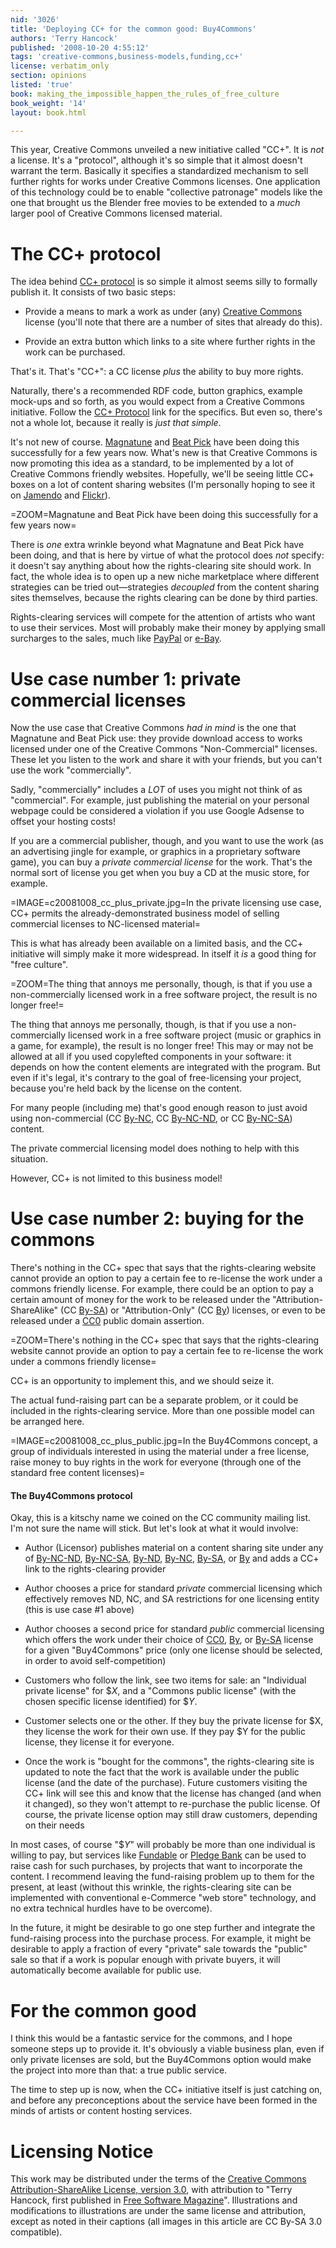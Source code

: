 ```yaml
---
nid: '3026'
title: 'Deploying CC+ for the common good: Buy4Commons'
authors: 'Terry Hancock'
published: '2008-10-20 4:55:12'
tags: 'creative-commons,business-models,funding,cc+'
license: verbatim_only
section: opinions
listed: 'true'
book: making_the_impossible_happen_the_rules_of_free_culture
book_weight: '14'
layout: book.html

---
```

This year, Creative Commons unveiled a new initiative called "CC+". It is _not_ a license. It's a "protocol", although it's so simple that it almost doesn't warrant the term. Basically it specifies a standardized mechanism to sell further rights for works under Creative Commons licenses. One application of this technology could be to enable "collective patronage" models like the one that brought us the Blender free movies to be extended to a _much_ larger pool of Creative Commons licensed material.

<!--break-->

# The CC+ protocol

The idea behind [CC+ protocol](http://wiki.creativecommons.org/CCPlus) is so simple it almost seems silly to formally publish it. It consists of two basic steps:

* Provide a means to mark a work as under (any) [Creative Commons](http://creativecommons.org) license (you'll note that there are a number of sites that already do this).

* Provide an extra button which links to a site where further rights in the work can be purchased.

That's it. That's "CC+": a CC license _plus_ the ability to buy more rights.

Naturally, there's a recommended RDF code, button graphics, example mock-ups and so forth, as you would expect from a Creative Commons initiative. Follow the [CC+ Protocol](http://wiki.creativecommons.org/CCPlus) link for the specifics. But even so, there's not a whole lot, because it really is _just that simple_.

It's not new of course. [Magnatune](http://magnatune.com/) and [Beat Pick](http://beatpick.com/) have been doing this successfully for a few years now. What's new is that Creative Commons is now promoting this idea as a standard, to be implemented by a lot of Creative Commons friendly websites. Hopefully, we'll be seeing little CC+ boxes on a lot of content sharing websites (I'm personally hoping to see it on [Jamendo](http://www.jamendo.com) and [Flickr](http://flickr.com)).

=ZOOM=Magnatune and Beat Pick have been doing this successfully for a few years now=

There is _one_ extra wrinkle beyond what Magnatune and Beat Pick have been doing, and that is here by virtue of what the protocol does _not_ specify: it doesn't say anything about how the rights-clearing site should work. In fact, the whole idea is to open up a new niche marketplace where different strategies can be tried out—strategies _decoupled_ from the content sharing sites themselves, because the rights clearing can be done by third parties.

Rights-clearing services will compete for the attention of artists who want to use their services. Most will probably make their money by applying small surcharges to the sales, much like [PayPal](http://www.paypal.com) or [e-Bay](http://www.ebay.com).

# Use case number 1: private commercial licenses

Now the use case that Creative Commons _had in mind_ is the one that Magnatune and Beat Pick use: they provide download access to works licensed under one of the Creative Commons "Non-Commercial" licenses. These let you listen to the work and share it with your friends, but you can't use the work "commercially".

Sadly, "commercially" includes a _LOT_ of uses you might not think of as "commercial". For example, just publishing the material on your personal webpage could be considered a violation if you use Google Adsense to offset your hosting costs!

If you are a commercial publisher, though, and you want to use the work (as an advertising jingle for example, or graphics in a proprietary software game), you can buy a _private commercial license_ for the work. That's the normal sort of license you get when you buy a CD at the music store, for example.

=IMAGE=c20081008_cc_plus_private.jpg=In the private licensing use case, CC+ permits the already-demonstrated business model of selling commercial licenses to NC-licensed material=

This is what has already been available on a limited basis, and the CC+ initiative will simply make it more widespread. In itself it _is_ a good thing for "free culture".

=ZOOM=The thing that annoys me personally, though, is that if you use a non-commercially licensed work in a free software project, the result is no longer free!=

The thing that annoys me personally, though, is that if you use a non-commercially licensed work in a free software project (music or graphics in a game, for example), the result is no longer free! This may or may not be allowed at all if you used copylefted components in your software: it depends on how the content elements are integrated with the program. But even if it's legal, it's contrary to the goal of free-licensing your project, because you're held back by the license on the content.

For many people (including me) that's good enough reason to just avoid using non-commercial (CC [By-NC](http://creativecommons.org/licenses/by-nc/3.0), CC [By-NC-ND](http://creativecommons.org/licenses/by-nc-nd/3.0), or CC [By-NC-SA](http://creativecommons.org/licenses/by-nc-sa/3.0)) content.

The private commercial licensing model does nothing to help with this situation.

However, CC+ is not limited to this business model!

# Use case number 2: buying for the commons

There's nothing in the CC+ spec that says that the rights-clearing website cannot provide an option to pay a certain fee to re-license the work under a commons friendly license. For example, there could be an option to pay a certain amount of money for the work to be released under the "Attribution-ShareAlike" (CC [By-SA](http://creativecommons.org/licenses/by-sa/3.0)) or "Attribution-Only" (CC [By](http://creativecommons.org/licenses/by/3.0)) licenses, or even to be released under a [CC0](http://wiki.creativecommons.org/CCZero) public domain assertion.

=ZOOM=There's nothing in the CC+ spec that says that the rights-clearing website cannot provide an option to pay a certain fee to re-license the work under a commons friendly license=

CC+ is an opportunity to implement this, and we should seize it.

The actual fund-raising part can be a separate problem, or it could be included in the rights-clearing service. More than one possible model can be arranged here.

=IMAGE=c20081008_cc_plus_public.jpg=In the Buy4Commons concept, a group of individuals interested in using the material under a free license, raise money to buy rights in the work for everyone (through one of the standard free content licenses)=

#### The Buy4Commons protocol

Okay, this is a kitschy name we coined on the CC community mailing list. I'm not sure the name will stick. But let's look at what it would involve:

* Author (Licensor) publishes material on a content sharing site under any of [By-NC-ND](http://creativecommons.org/licenses/by-nc-nd/3.0), [By-NC-SA](http://creativecommons.org/licenses/by-nc-sa/3.0), [By-ND](http://creativecommons.org/licenses/by-nd/3.0), [By-NC](http://creativecommons.org/licenses/by-nc/3.0), [By-SA](http://creativecommons.org/licenses/by-sa/3.0), or [By](http://creativecommons.org/licenses/by/3.0) and adds a CC+ link to the rights-clearing provider

* Author chooses a price for standard _private_ commercial licensing which effectively removes ND, NC, and SA restrictions for one licensing entity (this is use case #1 above)

* Author chooses a second price for standard _public_ commercial licensing which offers the work under their choice of [CC0](http://wiki.creativecommons.org/CCZero), [By](http://creativecommons.org/licenses/by/3.0), or [By-SA](http://creativecommons.org/licenses/by-sa/3.0)    license for a given "Buy4Commons" price (only one license should be selected, in order to avoid self-competition)

* Customers who follow the link, see two items for sale: an "Individual private license" for $_X_, and a "Commons public license" (with the chosen specific license identified) for $_Y_.

* Customer selects one or the other. If they buy the private license for $X, they license the work for their own use. If they pay $Y for the public license, they license it for everyone.

* Once the work is "bought for the commons", the rights-clearing site is updated to note the fact that the work is available under the public license (and the date of the purchase). Future customers visiting the CC+ link will see this and know that the license has changed (and when it changed), so they won't attempt to re-purchase the public license. Of course, the private license option may still draw customers, depending on their needs

In most cases, of course "$_Y_" will probably be more than one individual is willing to pay, but services like [Fundable](https://www.fundable.org/) or [Pledge Bank](http://www.pledgebank.com/) can be used to raise cash for such purchases, by projects that want to incorporate the content. I recommend leaving the fund-raising problem up to them for the present, at least (without this wrinkle, the rights-clearing site can be implemented with conventional e-Commerce "web store" technology, and no extra technical hurdles have to be overcome).

In the future, it might be desirable to go one step further and integrate the fund-raising process into the purchase process. For example, it might be desirable to apply a fraction of every "private" sale towards the "public" sale so that if a work is popular enough with private buyers, it will automatically become available for public use.

# For the common good

I think this would be a fantastic service for the commons, and I hope someone steps up to provide it. It's obviously a viable business plan, even if only private licenses are sold, but the Buy4Commons option would make the project into more than that: a true public service.

The time to step up is now, when the CC+ initiative itself is just catching on, and before any preconceptions about the service have been formed in the minds of artists or content hosting services.

# Licensing Notice
This work may be distributed under the terms of the [Creative Commons Attribution-ShareAlike License, version 3.0](http://creativecommons.org/licenses/by-sa/3.0), with attribution to "Terry Hancock, first published in [Free Software Magazine](http://www.freesoftwaremagazine.com)". Illustrations and modifications to illustrations are under the same license and attribution, except as noted in their captions (all images in this article are CC By-SA 3.0 compatible).

